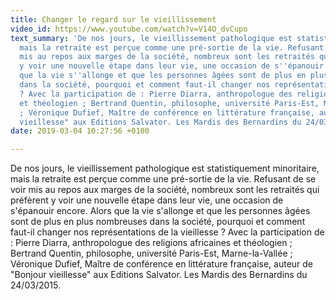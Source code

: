 ```yaml
---
title: Changer le regard sur le vieillissement
video_id: https://www.youtube.com/watch?v=V14O_dvCupo
text_summary: 'De nos jours, le vieillissement pathologique est statistiquement minoritaire,
  mais la retraite est perçue comme une pré-sortie de la vie. Refusant de se voir
  mis au repos aux marges de la société, nombreux sont les retraités qui préfèrent
  y voir une nouvelle étape dans leur vie, une occasion de s''épanouir encore. Alors
  que la vie s''allonge et que les personnes âgées sont de plus en plus nombreuses
  dans la société, pourquoi et comment faut-il changer nos représentations de la vieillesse
  ? Avec la participation de : Pierre Diarra, anthropologue des religions africaines
  et théologien ; Bertrand Quentin, philosophe, université Paris-Est, Marne-la-Vallée
  ; Véronique Dufief, Maître de conférence en littérature française, auteur de "Bonjour
  vieillesse" aux Editions Salvator. Les Mardis des Bernardins du 24/03/2015.'
date: 2019-03-04 10:27:56 +0100

---
```

De nos jours, le vieillissement pathologique est statistiquement minoritaire, mais la retraite est perçue comme une pré-sortie de la vie. Refusant de se voir mis au repos aux marges de la société, nombreux sont les retraités qui préfèrent y voir une nouvelle étape dans leur vie, une occasion de s'épanouir encore. Alors que la vie s'allonge et que les personnes âgées sont de plus en plus nombreuses dans la société, pourquoi et comment faut-il changer nos représentations de la vieillesse ? Avec la participation de : Pierre Diarra, anthropologue des religions africaines et théologien ; Bertrand Quentin, philosophe, université Paris-Est, Marne-la-Vallée ; Véronique Dufief, Maître de conférence en littérature française, auteur de "Bonjour vieillesse" aux Editions Salvator. Les Mardis des Bernardins du 24/03/2015.